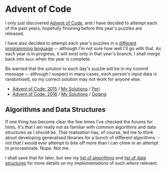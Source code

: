 # Advent of Code

I only just discovered [Advent of Code](https://adventofcode.com), and I have decided to attempt each of the past years, hopefully finishing before this year's puzzles are released.

I have also decided to attempt each year's puzzles in a [different programming language](./doc/languages/_index.md) -- although I'm not sure how well I'll go with that. As each year is in progress, it will exist only in that year's branch; I shall merge back into `main` when the year is complete.

Be warned that the solution to each day's puzzle will be in my commit message -- although I suspect in many cases, each person's input data is randomised, so my correct solution may not work for anyone else.

- [Advent of Code: 2015](https://adventofcode.com/2015) / [My Solutions](./2015/README.md) / [Perl](./doc/languages/Perl.md)
- [Advent of Code: 2016](https://adventofcode.com/2016) / [My Solutions](./2016/README.md) / [Golang](./doc/languages/Go.md)

## Algorithms and Data Structures

If one thing has become clear the few times I've checked the forums for hints, it's that I am really not as familiar with common algorithms and data structures as I should be. That realisation has, of course, led me to think about developing generalised libraries for a bunch of different algorithms -- not that I would ever attempt to bite off more than I can chew in an attempt to procrastinate. Nope. Not me.

I shall save that for later, but see my [list of algorithms](./doc/algorithms/_index.md) and [list of data structures](./doc/data-structures/_index.md) for more details on my implementations of such where relevant.

